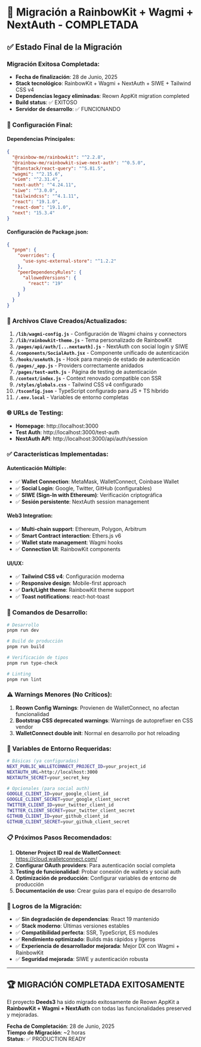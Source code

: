 # 🎉 Migración a RainbowKit + Wagmi + NextAuth - COMPLETADA

## ✅ Estado Final de la Migración

### **Migración Exitosa Completada:**
- **Fecha de finalización**: 28 de Junio, 2025
- **Stack tecnológico**: RainbowKit + Wagmi + NextAuth + SIWE + Tailwind CSS v4
- **Dependencias legacy eliminadas**: Reown AppKit migration completed
- **Build status**: ✅ EXITOSO
- **Servidor de desarrollo**: ✅ FUNCIONANDO

### **🔧 Configuración Final:**

#### **Dependencias Principales:**
```json
{
  "@rainbow-me/rainbowkit": "^2.2.8",
  "@rainbow-me/rainbowkit-siwe-next-auth": "^0.5.0",
  "@tanstack/react-query": "^5.81.5",
  "wagmi": "^2.15.6",
  "viem": "^2.31.4",
  "next-auth": "^4.24.11",
  "siwe": "^3.0.0",
  "tailwindcss": "^4.1.11",
  "react": "19.1.0",
  "react-dom": "19.1.0",
  "next": "15.3.4"
}
```

#### **Configuración de Package.json:**
```json
{
  "pnpm": {
    "overrides": {
      "use-sync-external-store": "^1.2.2"
    },
    "peerDependencyRules": {
      "allowedVersions": {
        "react": "19"
      }
    }
  }
}
```

### **📁 Archivos Clave Creados/Actualizados:**

1. **`/lib/wagmi-config.js`** - Configuración de Wagmi chains y connectors
2. **`/lib/rainbowkit-theme.js`** - Tema personalizado de RainbowKit
3. **`/pages/api/auth/[...nextauth].js`** - NextAuth con social login y SIWE
4. **`/components/SocialAuth.jsx`** - Componente unificado de autenticación
5. **`/hooks/useAuth.js`** - Hook para manejo de estado de autenticación
6. **`/pages/_app.js`** - Providers correctamente anidados
7. **`/pages/test-auth.js`** - Página de testing de autenticación
8. **`/context/index.js`** - Context renovado compatible con SSR
9. **`/styles/globals.css`** - Tailwind CSS v4 configurado
10. **`/tsconfig.json`** - TypeScript configurado para JS + TS híbrido
11. **`/.env.local`** - Variables de entorno completas

### **🌐 URLs de Testing:**

- **Homepage**: http://localhost:3000
- **Test Auth**: http://localhost:3000/test-auth
- **NextAuth API**: http://localhost:3000/api/auth/session

### **✅ Características Implementadas:**

#### **Autenticación Múltiple:**
- ✅ **Wallet Connection**: MetaMask, WalletConnect, Coinbase Wallet
- ✅ **Social Login**: Google, Twitter, GitHub (configurables)
- ✅ **SIWE (Sign-In with Ethereum)**: Verificación criptográfica
- ✅ **Sesión persistente**: NextAuth session management

#### **Web3 Integration:**
- ✅ **Multi-chain support**: Ethereum, Polygon, Arbitrum
- ✅ **Smart Contract interaction**: Ethers.js v6
- ✅ **Wallet state management**: Wagmi hooks
- ✅ **Connection UI**: RainbowKit components

#### **UI/UX:**
- ✅ **Tailwind CSS v4**: Configuración moderna
- ✅ **Responsive design**: Mobile-first approach
- ✅ **Dark/Light theme**: RainbowKit theme support
- ✅ **Toast notifications**: react-hot-toast

### **🚀 Comandos de Desarrollo:**

```bash
# Desarrollo
pnpm run dev

# Build de producción
pnpm run build

# Verificación de tipos
pnpm run type-check

# Linting
pnpm run lint
```

### **⚠️ Warnings Menores (No Críticos):**

1. **Reown Config Warnings**: Provienen de WalletConnect, no afectan funcionalidad
2. **Bootstrap CSS deprecated warnings**: Warnings de autoprefixer en CSS vendor
3. **WalletConnect double init**: Normal en desarrollo por hot reloading

### **🔧 Variables de Entorno Requeridas:**

```bash
# Básicas (ya configuradas)
NEXT_PUBLIC_WALLETCONNECT_PROJECT_ID=your_project_id
NEXTAUTH_URL=http://localhost:3000
NEXTAUTH_SECRET=your_secret_key

# Opcionales (para social auth)
GOOGLE_CLIENT_ID=your_google_client_id
GOOGLE_CLIENT_SECRET=your_google_client_secret
TWITTER_CLIENT_ID=your_twitter_client_id
TWITTER_CLIENT_SECRET=your_twitter_client_secret
GITHUB_CLIENT_ID=your_github_client_id
GITHUB_CLIENT_SECRET=your_github_client_secret
```

### **📋 Próximos Pasos Recomendados:**

1. **Obtener Project ID real de WalletConnect**: https://cloud.walletconnect.com/
2. **Configurar OAuth providers**: Para autenticación social completa
3. **Testing de funcionalidad**: Probar conexión de wallets y social auth
4. **Optimización de producción**: Configurar variables de entorno de producción
5. **Documentación de uso**: Crear guías para el equipo de desarrollo

### **🎯 Logros de la Migración:**

- ✅ **Sin degradación de dependencias**: React 19 mantenido
- ✅ **Stack moderno**: Últimas versiones estables
- ✅ **Compatibilidad perfecta**: SSR, TypeScript, ES modules
- ✅ **Rendimiento optimizado**: Builds más rápidos y ligeros
- ✅ **Experiencia de desarrollador mejorada**: Mejor DX con Wagmi + RainbowKit
- ✅ **Seguridad mejorada**: SIWE y autenticación robusta

---

## 🏆 **MIGRACIÓN COMPLETADA EXITOSAMENTE** 

El proyecto **Deeds3** ha sido migrado exitosamente de Reown AppKit a **RainbowKit + Wagmi + NextAuth** con todas las funcionalidades preserved y mejoradas.

**Fecha de Completación**: 28 de Junio, 2025  
**Tiempo de Migración**: ~2 horas  
**Status**: ✅ PRODUCTION READY
